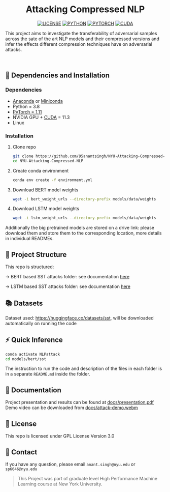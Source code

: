 <div align="center">

# <b>Attacking Compressed NLP</b>

[![LICENSE](https://img.shields.io/badge/License-GPL%203.0-blue.svg)](https://github.com/95anantsingh/NYU-Attacking-Compressed-NLP/blob/master/LICENSE) [![PYTHON](https://img.shields.io/badge/python-v3.8-yellow.svg)]() [![PYTORCH](https://img.shields.io/badge/PyTorch-v1.11-red.svg)](https://pytorch.org/) [![CUDA](https://img.shields.io/badge/CUDA-v11.3-green.svg)](https://developer.nvidia.com/cuda-11.3.0-download-archive) 

</div>

This project aims to investigate the transferability of adversarial samples across the sate of the art NLP models and their compressed versions and infer the effects different compression techniques have on adversarial attacks.

<br>

## :wrench: Dependencies and Installation

### Dependencies
- [Anaconda](https://www.anaconda.com/download/#linux) or [Miniconda](https://docs.conda.io/en/latest/miniconda.html)
- Python = 3.8
- [PyTorch = 1.11](https://pytorch.org/)
- NVIDIA GPU + [CUDA](https://developer.nvidia.com/cuda-downloads) = 11.3
- Linux


### Installation

1. Clone repo

    ```bash
    git clone https://github.com/95anantsingh/NYU-Attacking-Compressed-NLP.git
    cd NYU-Attacking-Compressed-NLP
    ```

1. Create conda environment

    ```bash
    conda env create -f environment.yml
    ```

1. Download BERT model weights

    ```bash
    wget -i bert_weight_urls --directory-prefix models/data/weights
    ```

1. Download LSTM model weights

    ```bash
    wget -i lstm_weight_urls --directory-prefix models/data/weights
    ```


Additionally the big pretrained models are stored on a drive link: please download them and store them to the corresponding location, more details in individual READMEs.
<br>


## :file_folder: Project Structure

This repo is structured:

-> BERT based SST attacks folder: see documentation [here](models/bert/sst/README.md)

-> LSTM based SST attacks folder: see documentation [here](models/lstm/sst/README.md)
<br>

## :books: Datasets

Dataset used: https://huggingface.co/datasets/sst, will be downloaded automatically on running the code
<br>

## :zap: Quick Inference

```bash
conda activate NLPattack
cd models/bert/sst
```

The instruction to run the code and description of the files in each folder is in a separate `README.md` inside the folder.
<br>

## :blue_book: Documentation

Project presentation and results can be found at [docs/presentation.pdf](docs/presentation.pdf)
<br>
Demo video can be downloaded from [docs/attack-demo.webm](docs/attack-demo.webm)
<br>

## :scroll: License

This repo is licensed under GPL License Version 3.0
<br>

## :e-mail: Contact

If you have any question, please email `anant.singh@nyu.edu` or `sp6646@nyu.edu`
<br> 
> This Project was part of graduate level High Performance Machine Learning course at New York University.